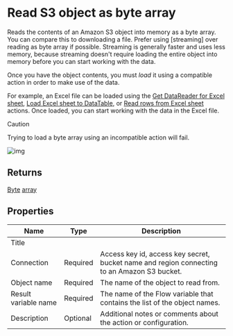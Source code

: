 # Read S3 object as byte array

Reads the contents of an Amazon S3 object into memory as a byte array. You can compare this to downloading a file. Prefer using [streaming] over reading as byte array if possible. Streaming is generally faster and uses less memory, because streaming doesn't require loading the entire object into memory before you can start working with the data.

Once you have the object contents, you must _load_ it using a compatible action in order to make use of the data.

For example, an Excel file can be loaded using the [Get DataReader for Excel sheet](../excel/get-datareader-for-excel-sheet.md), [Load Excel sheet to DataTable](../excel/load-excel-sheet-to-datatable.md), or [Read rows from Excel sheet](../excel/read-rows-from-excel-sheet.md) actions. Once loaded, you can start working with the data in the Excel file.

> [!CAUTION]
> Trying to load a byte array using an incompatible action will fail.

![img](https://profitbasedocs.blob.core.windows.net/flowimages/read-as-byte.png)

## Returns

[Byte](https://learn.microsoft.com/en-us/dotnet/api/system.byte) [array](https://learn.microsoft.com/en-us/dotnet/csharp/language-reference/builtin-types/arrays)

## Properties

| Name                 | Type     | Description                                                                                 |
| -------------------- | -------- | ------------------------------------------------------------------------------------------- |
| Title                | |                                                                                             |
| Connection           | Required | Access key id, access key secret, bucket name and region connecting to an Amazon S3 bucket. |
| Object name          | Required | The name of the object to read from.                                                        |
| Result variable name | Required | The name of the Flow variable that contains the list of the object names.                   |
| Description          | Optional |  Additional notes or comments about the action or configuration.  |

